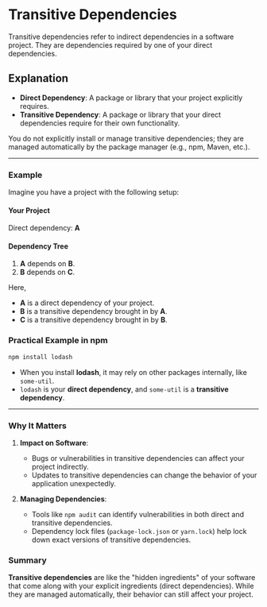 # Transitive Dependencies

Transitive dependencies refer to indirect dependencies in a software project. They are dependencies required by one of your direct dependencies.

## Explanation

- **Direct Dependency**: A package or library that your project explicitly requires.
- **Transitive Dependency**: A package or library that your direct dependencies require for their own functionality.

You do not explicitly install or manage transitive dependencies; they are managed automatically by the package manager (e.g., npm, Maven, etc.).

---

### Example

Imagine you have a project with the following setup:

#### Your Project

Direct dependency: **A**

#### Dependency Tree

1. **A** depends on **B**.
2. **B** depends on **C**.

Here,

- **A** is a direct dependency of your project.
- **B** is a transitive dependency brought in by **A**.
- **C** is a transitive dependency brought in by **B**.

### Practical Example in npm

```bash
npm install lodash
```

- When you install **lodash**, it may rely on other packages internally, like `some-util`.
- `lodash` is your **direct dependency**, and `some-util` is a **transitive dependency**.

---

### Why It Matters

1. **Impact on Software**:
   - Bugs or vulnerabilities in transitive dependencies can affect your project indirectly.
   - Updates to transitive dependencies can change the behavior of your application unexpectedly.

2. **Managing Dependencies**:
   - Tools like `npm audit` can identify vulnerabilities in both direct and transitive dependencies.
   - Dependency lock files (`package-lock.json` or `yarn.lock`) help lock down exact versions of transitive dependencies.

### Summary

**Transitive dependencies** are like the "hidden ingredients" of your software that come along with your explicit ingredients (direct dependencies). While they are managed automatically, their behavior can still affect your project.

